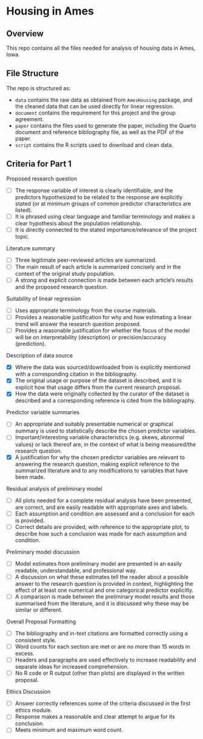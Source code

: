 # Housing in Ames

## Overview

This repo contains all the files needed for analysis of housing data in Ames, Iowa.


## File Structure

The repo is structured as:

-   `data` contains the raw data as obtained from `AmesHousing` package, and the cleaned data that can be used directly for linear regression.
-   `document` contains the requirement for this project and the group agreement.
-   `paper` contains the files used to generate the paper, including the Quarto document and reference bibliography file, as well as the PDF of the paper. 
-   `script` contains the R scripts used to download and clean data.


## Criteria for Part 1

Proposed research question
-   [ ] The response variable of interest is clearly identifiable, and the predictors hypothesized to be related to the response are explicitly stated (or at minimum groups of common predictor characteristics are listed).
-   [ ] It is phrased using clear language and familiar terminology and makes a clear hypothesis about the population relationship.
-   [ ] It is directly connected to the stated importance/relevance of the project topic.

Literature summary
-   [ ] Three legitimate peer-reviewed articles are summarized.
-   [ ] The main result of each article is summarized concisely and in the context of the original study population.
-   [ ] A strong and explicit connection is made between each article’s results and the proposed research question.

Suitability of linear regression
-   [ ] Uses appropriate terminology from the course materials.
-   [ ] Provides a reasonable justification for why and how estimating a linear trend will answer the research question proposed.
-   [ ] Provides a reasonable justification for whether the focus of the model will be on interpretability (description) or precision/accuracy (prediction).

Description of data source
-   [X] Where the data was sourced/downloaded from is explicitly mentioned with a corresponding citation in the bibliography.
-   [X] The original usage or purpose of the dataset is described, and it is explicit how that usage differs from the current research proposal.
-   [X] How the data were originally collected by the curator of the dataset is described and a corresponding reference is cited from the bibliography.

Predictor variable summaries
-   [ ] An appropriate and suitably presentable numerical or graphical summary is used to statistically describe the chosen predictor variables.
-   [ ] Important/interesting variable characteristics (e.g. skews, abnormal values) or lack thereof are, in the context of what is being measured/the research question.
-   [X] A justification for why the chosen predictor variables are relevant to answering the research question, making explicit reference to the summarized literature and to any modifications to variables that have been made.

Residual analysis of preliminary model
-   [ ] All plots needed for a complete residual analysis have been presented, are correct, and are easily readable with appropriate axes and labels.
-   [ ] Each assumption and condition are assessed and a conclusion for each is provided.
-   [ ] Correct details are provided, with reference to the appropriate plot, to describe how such a conclusion was made for each assumption and condition.

Preliminary model discussion
-   [ ] Model estimates from preliminary model are presented in an easily readable, understandable, and professional way.
-   [ ] A discussion on what these estimates tell the reader about a possible answer to the research question is provided in context, highlighting the effect of at least one numerical and one categorical predictor explicitly.
-   [ ] A comparison is made between the preliminary model results and those summarised from the literature, and it is discussed why these may be similar or different.

Overall Proposal Formatting
-   [ ] The bibliography and in-text citations are formatted correctly using a consistent style.
-   [ ] Word counts for each section are met or are no more than 15 words in excess.
-   [ ] Headers and paragraphs are used effectively to increase readability and separate ideas for increased comprehension.
-   [ ] No R code or R output (other than plots) are displayed in the written proposal.

Ethics Discussion
-   [ ] Answer correctly references some of the criteria discussed in the first ethics module.
-   [ ] Response makes a reasonable and clear attempt to argue for its conclusion.
-   [ ] Meets minimum and maximum word count.
